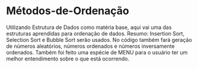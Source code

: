 # Métodos-de-Ordenação
Utilizando Estrutura de Dados como matéria base, aqui vai uma das estruturas aprendidas para ordenação de dados. Resumo: Insertion Sort, Selection Sort e Bubble Sort serão usados. No código também fará geração de números aleatórios, números ordenados e números inversamente ordenados.
Também foi feito uma espécie de MENU para o usuário ter um melhor entendimento sobre o que está ocorrendo.
